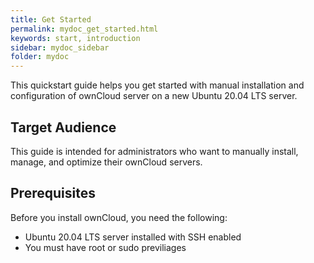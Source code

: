 ```yaml
---
title: Get Started
permalink: mydoc_get_started.html
keywords: start, introduction
sidebar: mydoc_sidebar
folder: mydoc
---
```



This quickstart guide helps you get started with manual installation and configuration of ownCloud server on a new Ubuntu 20.04 LTS server. 


## Target Audience
This guide is intended for administrators who want to manually install, manage, and optimize their ownCloud servers.

## Prerequisites
Before you install ownCloud, you need the following:
* Ubuntu 20.04 LTS server installed with SSH enabled
* You must have root or sudo previliages